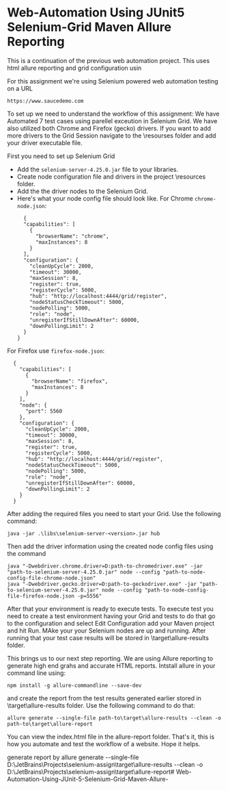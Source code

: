 ﻿# Web-Automation Using JUnit5 Selenium-Grid Maven Allure Reporting

This is a continuation of the previous web automation project. This uses html allure reporting and grid configuration usin

For this assignment we're using Selenium powered web automation testing on a URL
```
https://www.saucedemo.com
```

To set up we need to understand the workflow of this assignment:
We have Automated 7 test cases using parellel exceution in Selenium Grid. We have also utilized both Chrome and Firefox (gecko) drivers. If you want to add more drivers to the Grid Session navigate to the \resourses folder and add your driver executable file.

First you need to set up Selenium Grid
- Add the ```selenium-server-4.25.0.jar``` file to your libraries.
- Create node configuration file and drivers in the project \resources folder. 
- Add the the driver nodes to the Selenium Grid.
- Here's what your node config file should look like.
  For Chrome ```chrome-node.json```:
  ```
    {
    "capabilities": [
      {
        "browserName": "chrome",
        "maxInstances": 8
      }
    ],
    "configuration": {
      "cleanUpCycle": 2000,
      "timeout": 30000,
      "maxSession": 8,
      "register": true,
      "registerCycle": 5000,
      "hub": "http://localhost:4444/grid/register",
      "nodeStatusCheckTimeout": 5000,
      "nodePolling": 5000,
      "role": "node",
      "unregisterIfStillDownAfter": 60000,
      "downPollingLimit": 2
    }
  }
For Firefox use ```firefox-node.json```:
```
  {
    "capabilities": [
      {
        "browserName": "firefox",
        "maxInstances": 8
      }
    ],
    "node": {
      "port": 5560
    },
    "configuration": {
      "cleanUpCycle": 2000,
      "timeout": 30000,
      "maxSession": 8,
      "register": true,
      "registerCycle": 5000,
      "hub": "http://localhost:4444/grid/register",
      "nodeStatusCheckTimeout": 5000,
      "nodePolling": 5000,
      "role": "node",
      "unregisterIfStillDownAfter": 60000,
      "downPollingLimit": 2
    }
  }

```
After adding the required files you need to start your Grid. Use the following command:
```
java -jar .\libs\selenium-server-<version>.jar hub
```
Then add the driver information using the created node config files using the command
```
java "-Dwebdriver.chrome.driver=D:path-to-chromedriver.exe" -jar "path-to-selenium-server-4.25.0.jar" node --config "path-to-node-config-file-chrome-node.json"
java "-Dwebdriver.gecko.driver=D:path-to-geckodriver.exe" -jar "path-to-selenium-server-4.25.0.jar" node --config "path-to-node-config-file-firefox-node.json -p=5556"
```
After that your environment is ready to execute tests.
To execute test you need to create a test environment having your Grid and tests to do that go to the configuration and select Edit Configuration add your Maven project and hit Run. MAke your your Selenium nodes are up and running. After running that your test case results will be stored in \target\allure-results folder.

This brings us to our next step reporting. We are using Allure reporting to generate high end grahs and accurate HTML reports. Intstall allure in your command line using:
```
npm install -g allure-commandline --save-dev
```
and create the report from the test results generated earlier stored in \target\allure-results folder. Use the following command to do that:
```
allure generate --single-file path-to\target\allure-results --clean -o path-to\target\allure-report
```

You can view the index.html file in the allure-report folder. That's it, this is how you automate and test the workflow of a website. Hope it helps.



generate report by allure generate --single-file D:\JetBrains\Projects\selenium-assign\target\allure-results --clean -o D:\JetBrains\Projects\selenium-assign\target\allure-report# Web-Automation-Using-JUnit-5-Selenium-Grid-Maven-Allure-
